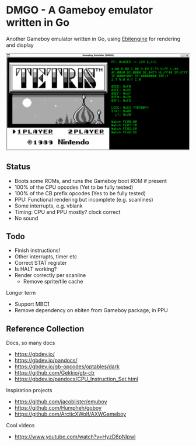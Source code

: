 # DMGO - A Gameboy emulator written in Go

Another Gameboy emulator written in Go, using [Ebitengine](https://ebitengine.org/) for rendering and display

![screen](./etc/screens/tetris-0.png)

## Status

- Boots some ROMs, and runs the Gameboy boot ROM if present
- 100% of the CPU opcodes (Yet to be fully tested)
- 100% of the CB prefix opcodes (Yes to be fully tested)
- PPU: Functional rendering but incomplete (e.g. scanlines)
- Some interrupts, e.g. vblank
- Timing: CPU and PPU mostly? clock correct
- No sound

## Todo

- Finish instructions!
- Other interrupts, timer etc
- Correct STAT register
- Is HALT working?
- Render correctly per scanline
  - Remove sprite/tile cache

Longer term

- Support MBC1
- Remove dependency on ebiten from Gameboy package, in PPU

## Reference Collection

Docs, so many docs

- https://gbdev.io/
- https://gbdev.io/pandocs/
- https://gbdev.io/gb-opcodes/optables/dark
- https://github.com/Gekkio/gb-ctr
- https://gbdev.io/pandocs/CPU_Instruction_Set.html

Inspiration projects

- https://github.com/jacoblister/emuboy
- https://github.com/Humpheh/goboy
- https://github.com/ArcticXWolf/AXWGameboy

Cool videos

- https://www.youtube.com/watch?v=HyzD8pNlpwI
